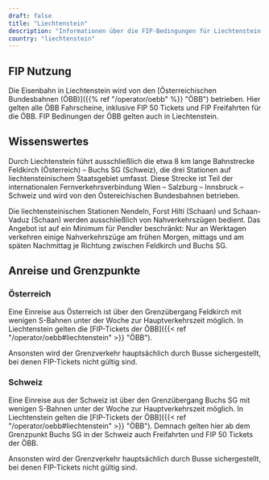 ```yaml
---
draft: false
title: "Liechtenstein"
description: "Informationen über die FIP-Bedingungen für Liechtenstein und für welche Betreiber Vergünstigungen genutzt werden können."
country: "liechtenstein"
---
```


## FIP Nutzung

Die Eisenbahn in Liechtenstein wird von den [Österreichischen Bundesbahnen (ÖBB)]({{% ref "/operator/oebb" %}} "ÖBB") betrieben. Hier gelten alle ÖBB Fahrscheine, inklusive FIP 50 Tickets und FIP Freifahrten für die ÖBB. FIP Bedinungen der ÖBB gelten auch in Liechtenstein.

## Wissenswertes

Durch Liechtenstein führt ausschließlich die etwa 8 km lange Bahnstrecke Feldkirch (Österreich) – Buchs SG (Schweiz), die drei Stationen auf liechtensteinischem Staatsgebiet umfasst. Diese Strecke ist Teil der internationalen Fernverkehrsverbindung Wien – Salzburg – Innsbruck – Schweiz und wird von den Östereichischen Bundesbahnen betrieben.

Die liechtensteinischen Stationen Nendeln, Forst Hilti (Schaan) und Schaan-Vaduz (Schaan) werden ausschließlich von Nahverkehrszügen bedient. Das Angebot ist auf ein Minimum für Pendler beschränkt: Nur an Werktagen verkehren einige Nahverkehrszüge am frühen Morgen, mittags und am späten Nachmittag je Richtung zwischen Feldkirch und Buchs SG.

## Anreise und Grenzpunkte

### Österreich

Eine Einreise aus Österreich ist über den Grenzübergang Feldkirch mit wenigen S-Bahnen unter der Woche zur Hauptverkehrszeit möglich. In Liechtenstein gelten die [FIP-Tickets der ÖBB]({{< ref "/operator/oebb#liechtenstein" >}} "ÖBB").

Ansonsten wird der Grenzverkehr hauptsächlich durch Busse sichergestellt, bei denen FIP-Tickets nicht gültig sind.

### Schweiz

Eine Einreise aus der Schweiz ist über den Grenzübergang Buchs SG mit wenigen S-Bahnen unter der Woche zur Hauptverkehrszeit möglich. In Liechtenstein gelten die [FIP-Tickets der ÖBB]({{< ref "/operator/oebb#liechtenstein" >}} "ÖBB"). Demnach gelten hier ab dem Grenzpunkt Buchs SG in der Schweiz auch Freifahrten und FIP 50 Tickets der ÖBB.

Ansonsten wird der Grenzverkehr hauptsächlich durch Busse sichergestellt, bei denen FIP-Tickets nicht gültig sind.
